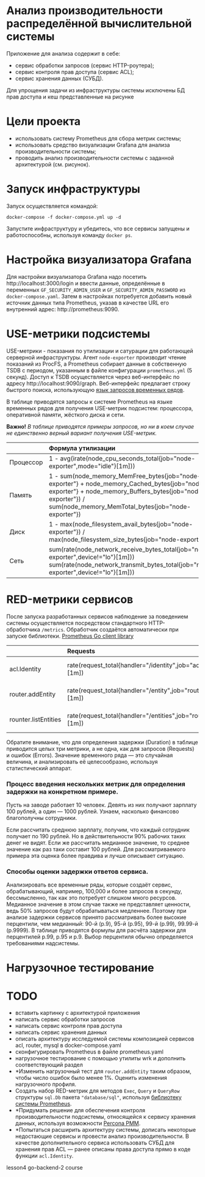 # Анализ производительности распределённой вычислительной системы

Приложение для анализа содержит в себе:
- сервис обработки запросов (сервис HTTP-роутера);
- сервис контроля прав доступа (сервис ACL);
- сервис хранения данных (СУБД).

Для упрощения задачи из инфраструктуры системы исключены БД прав доступа и кеш представленные на рисунке


# Цели проекта
 - использовать систему Prometheus для сбора метрик системы;
 - использовать средство визуализации Grafana для анализа производительности системы;
 - проводить анализ производительности системы с заданной архитектурой (см. рисунок).

# Запуск инфраструктуры
Запуск осуществляется командой: 

`docker-compose -f docker-compose.yml up -d`  

Запустите инфраструктуру и убедитесь, что все сервисы запущены и работоспособны, используя команду `docker ps`.

# Настройка визуализатора Grafana

Для настройки визуализатора Grafana надо посетить http://localhost:3000/login и ввести данные, определённые в переменных `GF_SECURITY_ADMIN_USER` и `GF_SECURITY_ADMIN_PASSWORD` из `docker-compose.yaml`. Затем в настройках потребуется добавить новый источник данных типа Prometheus, указав в качестве URL его внутренний адрес: http://prometheus:9090.

# USE-метрики подсистемы

USE-метрики - показания по утилизации и сатурации для работающей серверной инфраструктуры. Агент `node-exporter` производит чтение показаний из ProcFS, а Prometheus собирает данные в собственную TSDB с периодом, указанным в файле конфигурации `prometheus.yml` (5 секунд). Доступ к TSDB осуществляется через веб-интерфейс по адресу http://localhost:9090/graph. Веб-интерфейс предлагает строку быстрого поиска, использующую [язык запросов временных рядов](https://prometheus.io/docs/prometheus/latest/querying/basics/).


В таблице  приводятся запросы к системе Prometheus на языке временных рядов для получения USE-метрик подсистем: процессора, оперативной памяти, жёсткого диска и сети.

  **Важно!** *В таблице приводятся примеры запросов, но ни в коем случае не единственно верный вариант получения USE-метрик.*
  
  |        | Формула утилизации                | Формула сатурации |
| ------------- |:------------------| :-----|
| Процессор     | 1 - avg(irate(node_cpu_seconds_total{job="node-exporter",mode="idle"}[1m]))    | sum(node_load1{job="node-exporter"}) |
| Память     | 1 - sum(node_memory_MemFree_bytes{job="node-exporter"} + node_memory_Cached_bytes{job="node-exporter"} + node_memory_Buffers_bytes{job="node-exporter"}) / sum(node_memory_MemTotal_bytes{job="node-exporter"}) |   sum(rate(node_vmstat_pgpgin{job="node-exporter"}[1m]) + rate(node_vmstat_pgpgout{job="node-exporter"}[1m])) |
| Диск  | 1 - max(node_filesystem_avail_bytes{job="node-exporter"}) / max(node_filesystem_size_bytes{job="node-exporter"})         |    sum(rate(node_disk_reads_completed_total[1m]) + rate(node_disk_writes_completed_total[1m])) |
| Сеть | sum(rate(node_network_receive_bytes_total{job="node-exporter",device!="lo"}[1m]))  sum(rate(node_network_transmit_bytes_total{job="node-exporter",device!="lo"}[1m])) | sum(rate(node_network_receive_drop_total{job="node-exporter",device!="lo"}[1m]))  sum(rate(node_network_transmit_drop_total{job="node-exporter",device!="lo"}[1m])) |

# RED-метрики сервисов

После запуска разработанных сервисов наблюдение за поведением системы осуществляется посредством стандартного HTTP-обработчика `/metrics`. Обработчик создаётся автоматически при запуске библиотеки. [Prometheus Go client library](https://github.com/prometheus/client_golang)

|        | Requests               | Errors | Duration |
| ------------- |:------------------|:-----|:-----|
| acl.Identity     | rate(request_total{handler="/identity",job="acl",method="GET"}[1m])    | rate(errors_total{handler="/identity",job="acl",method="GET"}[1m]) | duration_seconds{handler="/identity",job="acl",method="GET",status="200",quantile="0.99"}  duration_seconds{handler="/identity",job="acl",method="GET",status="200",quantile="0.95"}  duration_seconds{handler="/identity",job="acl",method="GET",status="200",quantile="0.9"}|
| router.addEntity    | rate(request_total{handler="/entity",job="router",method="POST"}[1m]) |   rate(errors_total{handler="/entity",job="router",method="POST"}[1m]) | duration_seconds{handler="/entity",job="router",method="POST",status="200",quantile="0.99"}  duration_seconds{handler="/entity",job="router",method="POST",status="200",quantile="0.95"}  duration_seconds{handler="/entity",job="router",method="POST",status="200",quantile="0.9"} |
| rounter.listEntities  | rate(request_total{handler="/entities",job="router",method="GET"}[1m])         |  rate(errors_total{handler="/entities",job="router",method="GET"}[1m])  | duration_seconds{job="router",method="GET",status="200",quantile="0.99"}  duration_seconds{job="router",method="GET",status="200",quantile="0.95"}  duration_seconds{job="router",method="GET",status="200",quantile="0.9"} |

Обратите внимание, что для определения задержки (Duration) в таблице приводится целых три метрики, а не одна, как для запросов (Requests) и ошибок (Errors). Значение временного ряда — это случайная величина, и анализировать её целесообразно, используя статистический аппарат.

### Процесс введения нескольких метрик для определения задержки на конкретном примере. 

Пусть на заводе работает 10 человек. Девять из них получают зарплату 100 рублей, а один — 1000 рублей. Узнаем, насколько финансово благополучны сотрудники.

Если рассчитать среднюю зарплату, получим, что каждый сотрудник получает по 190 рублей. Но в действительности 90% рабочих таких денег не видят. Если же рассчитать медианное значение, то среднее значение как раз таки составит 100 рублей. Для рассматриваемого примера эта оценка более правдива и лучше описывает ситуацию.


### Способы оценки задержки ответов сервиса.

Анализировать все временные ряды, которые создаёт сервис, обрабатывающий, например, 100,000 и более запросов в секунду, бессмысленно, так как это потребует слишком много ресурсов. Медианное значение в этом случае также не представляет ценности, ведь 50% запросов будут обрабатываться медленнее. Поэтому при анализе задержки сервисов принято рассматривать более высокие перцентили, чем медианный:  90-й (p.9), 95-й (p.95), 99-й (p.99), 99.99-й (p.9999). В таблице приводятся формулы для расчёта задержки для перцентилей p.99, p.95 и p.9. Выбор перцентиля обычно определяется требованиями надсистемы.

# Нагрузочное тестирование


# TODO
- вставить картинку с архитектурой приложения
- написать сервис обработки запросов 
- написать сервис контроля прав доступа
- написать сервис хранения данных
- описать архитектуру исследуемой системы композицией сервисов acl, router, mysql в docker-compose.yaml
- сконфигурировать Prometheus в файле prometheus.yaml
- нагрузочное тестирование с помощью утилиты wrk и дополнить соответствующий раздел
- *Изменить нагрузочный тест для `router.addEntity` таким образом, чтобы число ошибок было менее 1%. Оценить изменения нагрузочного профиля.
- Создать набор RED-метрик для методов `Exec`, `Query` и `QueryRow` структуры `sql.Db` пакета `"database/sql"`, используя [библиотеку системы Prometheus](https://github.com/prometheus/client_golang).
- *Придумать решение для обеспечения контроля производительности подсистемы, относящейся к сервису хранения данных, используя возможности [Percona PMM](https://www.percona.com/doc/percona-monitoring-and-management/deploy/server/docker.html).
- *Попытаться расширить архитектуру системы, дописать некоторые недостающие сервисы и провести анализ производительности. В качестве дополнительного сервиса использовать СУБД для хранения прав ACL — ранее описаны права доступа прямо в коде функции `acl.Identity`.

lesson4 go-backend-2  course
